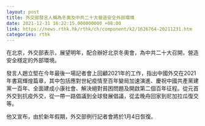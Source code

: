 ```yaml
---
layout: post
title: 外交部發言人稱為冬奧及中共二十大營造安全外部環境
date: 2021-12-31 16:22:15.000000000 +08:00
link: https://news.rthk.hk/rthk/ch/component/k2/1626764-20211231.htm
categories: rthk
---
```


在北京，外交部表示，展望明年，配合辦好北京冬奧會，為中共二十大召開，營造安全穩定的外部環境。

發言人趙立堅在今年最後一場記者會上回顧2021年的工作，指出中國外交在2021年書寫輝煌篇章，其中包括應對世紀疫情至百年變局加速演進、慶祝中國共產黨建黨一百年、全面建成小康社會、解決絕對貧困問題及開啟第二個百年征程。從元首外交到抗疫外交，從一帶一路倡議到全球發展倡議，從孟晚舟回家到尼加拉瓜復交等。

他又宣布，由於新年假期，外交部例行記者會將於1月4日恢復。
